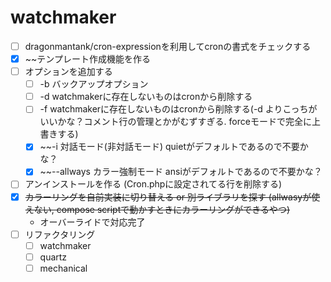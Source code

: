 # watchmaker

- [ ] dragonmantank/cron-expressionを利用してcronの書式をチェックする
- [x] ~~テンプレート作成機能を作る
- [ ] オプションを追加する
  - [ ] -b バックアップオプション
  - [ ] -d watchmakerに存在しないものはcronから削除する
  - [ ] -f watchmakerに存在しないものはcronから削除する(-d よりこっちがいいかな？コメント行の管理とかがむずすぎる. forceモードで完全に上書きする)
  - [x] ~~-i 対話モード(非対話モード) quietがデフォルトであるので不要かな？
  - [x] ~~--allways カラー強制モード ansiがデフォルトであるので不要かな？
- [ ] アンインストールを作る (Cron.phpに設定されてる行を削除する)
- [x] ~~カラーリングを自前実装に切り替える or 別ライブラリを探す (allwasyが使えない, compose scriptで動かすときにカラーリングができるやつ)~~
  - オーバーライドで対応完了
- [ ] リファクタリング
  - [ ] watchmaker
  - [ ] quartz
  - [ ] mechanical
